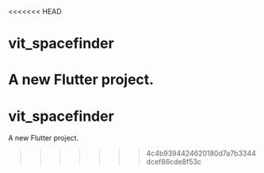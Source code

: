 <<<<<<< HEAD
# vit_spacefinder

A new Flutter project.
=======
# vit_spacefinder

A new Flutter project.
>>>>>>> 4c4b9394424620180d7a7b3344dcef86cde8f53c

